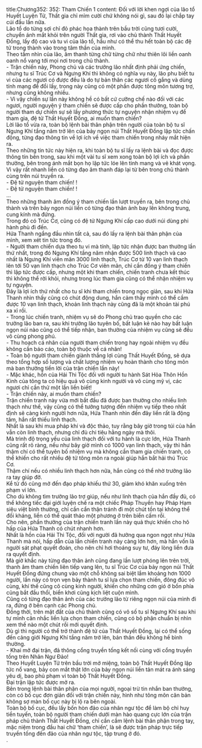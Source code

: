title:Chương352: 352: Tham Chiến 1
content:
Đối với lời khen ngợi của lão tổ Huyết Luyện Tử, Thất gia chỉ mỉm cười chứ không nói gì, sau đó lại chắp tay cúi đầu lần nữa.<br>Lão tổ do từng sợi chỉ đỏ phác họa thành trên bầu trời cũng tươi cười, chuyển ánh mắt khỏi trên người Thất gia, rơi vào chủ thành Thất Huyết Đồng, lấy độ cao và tu vi của lão tổ, hầu như có thể thu hết toàn bộ các đệ tử trong thành vào trong tâm thần của mình.<br>Theo tầm nhìn của lão, âm thanh từng chữ từng chữ như thiên lôi liền oanh oanh nổ vang tới mọi nơi trong chủ thành.<br>- Trận chiến này, Phong chủ và các trưởng lão nhất định phải ứng chiến, nhưng tu sĩ Trúc Cơ và Ngưng Khí thì không có nghĩa vụ này, lão phu biết tu vi của các ngươi có được đều là do tự bản thân các ngươi cố gắng và dùng tính mạng để đổi lấy, trong này cũng có một phần được tông môn tương trợ, nhưng cũng không nhiều.<br>- Vì vậy chiến sự lần này không hề có bất cứ cưỡng chế nào đối với các ngươi, người nguyện ý tham chiến sẽ được cấp cho phần thưởng, toàn bộ người tham dự chiến sự sẽ lấy phương thức tự nguyện nhận nhiệm vụ để tham gia, đệ tử Thất Huyết Đồng, ai muốn tham chiến?<br>Lời lão tổ vừa ra, toàn bộ lệnh bài thân phận trên người của toàn bộ tu sĩ Ngưng Khí tầng năm trở lên của bảy ngọn núi Thất Huyết Đồng lập tức chấn động, từng đạo thông tin về lợi ích về việc tham chiến trong nháy mắt hiện ra.<br>Theo những tin tức này hiện ra, khi toàn bộ tu sĩ lấy ra lệnh bài và đọc được thông tin bên trong, sau khi một vài tu sĩ xem xong toàn bộ lợi ích và phần thưởng, bên trong ánh mắt bọn họ lập tức lóe lên tinh mang và vẻ khát vọng.<br>Vì vậy rất nhanh liền có từng đạo âm thanh đáp lại từ bên trong chủ thành cùng trên núi truyền ra.<br>- Đệ tử nguyện tham chiến! !<br>- Đệ tử nguyện tham chiến! !<br>…<br>Theo những thanh âm đồng ý tham chiến lần lượt truyền ra, bên trong chủ thành và trên bảy ngọn núi liền có từng đạo thân ảnh bay lên không trung, cung kính mà đứng.<br>Trong đó có Trúc Cơ, cũng có đệ tử Ngưng Khí cấp cao dưới núi dùng phi hành phù đi đến.<br>Hứa Thanh ngẩng đầu nhìn tất cả, sau đó lấy ra lệnh bài thân phận của mình, xem xét tin tức trong đó.<br>- Người tham chiến dựa theo tu vi mà tính, lập tức nhận được ban thưởng lần thứ nhất, trong đó Ngưng Khí tầng năm nhận được 500 linh thạch và cao nhất là Ngưng Khí viên mãn 3000 linh thạch, Trúc Cơ từ 10 vạn linh thạch lên tới 50 vạn linh thạch cho Trúc Cơ viên mãn, chỉ cần đồng ý tham chiến thì lập tức được cấp, nhưng một khi tham chiến, chiến tranh chưa kết thúc thì không thể rời khỏi, nhưng trong lúc tham gia cũng có thể nhận nhiệm vụ tự nguyện.<br>Đây là lợi ích thứ nhất cho tu sĩ khi tham chiến trong ngọc giản, sau khi Hứa Thanh nhìn thấy cũng có chút động dung, hắn cảm thấy mình có thể cầm được 10 vạn linh thạch, khoản linh thạch này cũng đã là một khoản tài phú xa xỉ rồi.<br>- Trong lúc chiến tranh, nhiệm vụ sẽ do Phong chủ trao quyền cho các trưởng lão ban ra, sau khi trưởng lão tuyên bố, bất luận kẻ nào hay bất luận ngọn núi nào cũng có thể tiếp nhận, ban thưởng của nhiệm vụ cũng sẽ đều vô cùng phong phú.<br>- Thu hoạch cá nhân của người tham chiến trong hay ngoài nhiệm vụ đều không cần báo cáo, toàn bộ thuộc về cá nhân!<br>- Toàn bộ người tham chiến giành thắng lợi cùng Thất Huyết Đồng, sẽ dựa theo tổng hợp số lượng và chất lượng nhiệm vụ hoàn thành cho tông môn mà ban thưởng tiền lời của trận chiến lần này!<br>- Mặc khác, hồn của Hải Thi Tộc đối với người tu hành Sát Hỏa Thôn Hồn Kinh của tông ta có hiệu quả vô cùng kinh người và vô cùng mỹ vị, các ngươi chỉ cần thử một lần liền biết!<br>- Trận chiến này, ai muốn tham chiến?<br>Trận chiến tranh này vừa mới bắt đầu đã được ban thưởng cho nhiều linh thạch như thế, vậy cũng có thể tưởng tượng đến nhiệm vụ tiếp theo nhất định sẽ càng kinh người hơn nữa, Hứa Thanh nhìn đến đây liền rất là động tâm, hắn rất thiếu linh thạch.<br>Nhất là sau khi mua pháp khí và độc thảo, tuy rằng bây giờ trong túi của hắn vẫn còn linh thạch, nhưng chỉ đủ chi tiêu hằng ngày mà thôi.<br>Mà trình độ trọng yếu của linh thạch đối với tu hành là cực lớn, Hứa Thanh cũng rất rõ ràng, nếu như bây giờ mình có 1000 vạn linh thạch, vậy thì hắn thậm chí có thể tuyên bố nhiệm vụ mà không cần tham gia chiến tranh, có thể khiến cho rất nhiều đệ tử tông môn ra ngoài giúp hắn bắt hải thú Trúc Cơ.<br>Thậm chí nếu có nhiều linh thạch hơn nữa, hắn cũng có thể nhờ trưởng lão ra tay giúp đỡ.<br>Kể từ đó cũng mở đến đạo pháp khiếu thứ 30, giảm khó khăn xuống trên phạm vi lớn.<br>Cho dù không tìm trưởng lão trợ giúp, nếu như linh thạch của hắn đầy đủ, có thể không tiếc đại giới luyện chế ra một chiếc Pháp Thuyền hay Pháp Hạm siêu việt bình thường, chỉ cần cẩn thận tránh đi một chút tồn tại không thể đối kháng, liền có thể quát tháo một phương ở trên biển cấm rồi.<br>Cho nên, phần thưởng của trận chiến tranh lần này quả thực khiến cho hô hấp của Hứa Thanh có chút nhanh hơn.<br>Nhất là hồn của Hải Thi Tộc, đối với người đã hưởng qua ngon ngọt như Hứa Thanh mà nói, hấp dẫn của lần chiến tranh này càng lớn hơn, mà hắn vốn là người sát phạt quyết đoán, cho nên chỉ hơi thoáng suy tư, đáy lòng liền đưa ra quyết định.<br>Mà giờ khắc này từng đạo thân ảnh cũng đang lần lượt phóng lên trên trời, thanh âm tham chiến liên tiếp vang lên, tu sĩ Trúc Cơ của bảy ngọn núi Thất Huyết Đồng đứng chung vào một chỗ không sai biệt lắm khoảng hơn 1000 người, lần này có trọn vẹn bảy thành tu sĩ lựa chọn tham chiến, đông đúc vô cùng, khí thế cũng cô cùng kinh người, khiến cho những cơn gió ở bốn phía cũng bắt đầu thổi, biển khơi cũng kịch liệt cuộn mình.<br>Cũng có từng đạo thân ảnh của các trưởng lão từ riêng ngọn núi của mình đi ra, đứng ở bên cạnh các Phong chủ.<br>Đồng thời, trên mặt đất của chủ thành cũng có vô số tu sĩ Ngưng Khí sau khi tự mình cân nhắc liền lựa chọn tham chiến, cũng có bộ phận chuẩn bị nhìn xem thế nào một chút rồi mới quyết định.<br>Dù gì thì người có thể trở thành đệ tử của Thất Huyết Đồng, lại có thể sống đến cảng giới Ngưng Khí tầng năm trở lên, bản thân đều không hề bình thường.<br>- Khai mở đại trận, đả thông cổng truyền tống kết nối cùng với cổng truyền tống trên Nhân Ngư Đảo!<br>Theo Huyết Luyện Tử trên bầu trời mở miệng, toàn bộ Thất Huyết Đồng lập tức nổ vang, bảy con mắt thật lớn của bảy ngọn núi liền tản mát ra ánh sáng yêu dị, bao phủ phạm vi toàn bộ Thất Huyết Đồng.<br>Đại trận lập tức được mở ra.<br>Bên trong lệnh bài thân phận của mọi người, ngoại trừ tin nhắn ban thưởng, còn có bố cục đơn giản đối với trận chiến này, hình như tông môn căn bản không sợ màn bố cục này bị lộ ra bên ngoài.<br>Toàn bộ bố cục, đều lấy bốn hòn đảo của nhân ngư tộc để làm bộ chỉ huy tiền tuyến, toàn bộ người tham chiến dưới màn hào quang cực lớn của trận pháp chủ thành Thất Huyết Đồng, chỉ cần cầm lệnh bài thân phận trong tay, mặc niệm trong đầu hai chữ ‘tham chiến’, là sẽ được trận pháp trực tiếp truyền tống đến đảo của nhân ngư tộc, tập trung ở đó.<br>.<br>